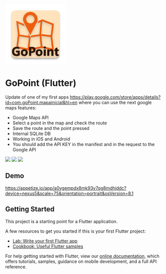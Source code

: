 ![logo](./android/app/src/main/res/mipmap-xxxhdpi/ic_launcher.png)

# GoPoint (Flutter) 
Update of one of my first apps https://play.google.com/store/apps/details?id=com.goPoint.mapainicial&hl=en where you can use the next google maps features:
* Google Maps API
* Select a point in the map and check the route
* Save the route and the point pressed
* Internal SQLite DB
* Working in iOS and Android
* You should add the API KEY in the manifest and in the request to the Google API


<img src="https://i.imgur.com/xZLp4KU.jpg" width="30%" > <img src="https://i.imgur.com/Rq4pLX7.jpg" width="30%" > <img src="https://i.imgur.com/02ICb1P.jpg" width="30%" >

## Demo
https://appetize.io/app/a0ygempdx8mk93v7qg8mdhjddc?device=nexus5&scale=75&orientation=portrait&osVersion=8.1

## Getting Started

This project is a starting point for a Flutter application.

A few resources to get you started if this is your first Flutter project:

- [Lab: Write your first Flutter app](https://flutter.dev/docs/get-started/codelab)
- [Cookbook: Useful Flutter samples](https://flutter.dev/docs/cookbook)

For help getting started with Flutter, view our 
[online documentation](https://flutter.dev/docs), which offers tutorials, 
samples, guidance on mobile development, and a full API reference.
